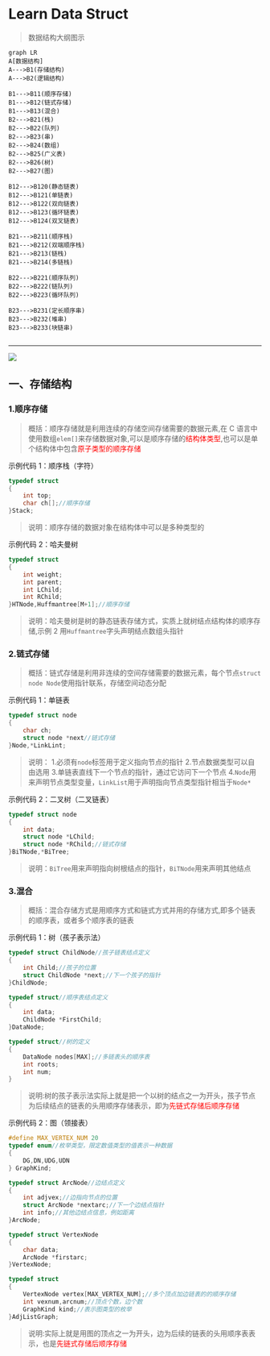 # Learn Data Struct

> 数据结构大纲图示

```mermaid
graph LR
A[数据结构]
A--->B1(存储结构)
A--->B2(逻辑结构)

B1--->B11(顺序存储)
B1--->B12(链式存储)
B1--->B13(混合)
B2--->B21(栈)
B2--->B22(队列)
B2--->B23(串)
B2--->B24(数组)
B2--->B25(广义表)
B2--->B26(树)
B2--->B27(图)

B12--->B120(静态链表)
B12--->B121(单链表)
B12--->B122(双向链表)
B12--->B123(循环链表)
B12--->B124(双叉链表)

B21--->B211(顺序栈)
B21--->B212(双端顺序栈)
B21--->B213(链栈)
B21--->B214(多链栈)

B22--->B221(顺序队列)
B22--->B222(链队列)
B22--->B223(循环队列)

B23--->B231(定长顺序串)
B23--->B232(堆串)
B23--->B233(块链串)


```

----
![](https://gitee.com/mumu176/learnc/blob/master/md/picture/stack.jpg)








## 一、存储结构

### 1.顺序存储

> 概括：顺序存储就是利用连续的存储空间存储需要的数据元素,在 C 语言中使用数组`elem[]`来存储数据对象,可以是顺序存储的<font color="red">结构体类型</font>,也可以是单个结构体中包含<font color="red">原子类型的顺序存储</font>

示例代码 1：顺序栈（字符）

```c
typedef struct
{
    int top;
    char ch[];//顺序存储
}Stack;
```

> 说明：顺序存储的数据对象在结构体中可以是多种类型的

示例代码 2：哈夫曼树

```c
typedef struct
{
    int weight;
    int parent;
    int LChild;
    int RChild;
}HTNode,Huffmantree[M+1];//顺序存储
```

> 说明：哈夫曼树是树的静态链表存储方式，实质上就树结点结构体的顺序存储,示例 2 用`Huffmantree`字头声明结点数组头指针

### 2.链式存储

> 概括：链式存储是利用非连续的空间存储需要的数据元素，每个节点`struct node Node`使用指针联系，存储空间动态分配

示例代码 1：单链表

```c
typedef struct node
{
    char ch;
    struct node *next//链式存储
}Node,*LinkLint;
```

> 说明： 1.必须有`node`标签用于定义指向节点的指针 2.节点数据类型可以自由选用 3.单链表直线下一个节点的指针，通过它访问下一个节点 4.`Node`用来声明节点类型变量，`LinkList`用于声明指向节点类型指针相当于`Node*`

示例代码 2：二叉树（二叉链表）

```c
typedef struct node
{
    int data;
    struct node *LChild;
    struct node *RChild;//链式存储
}BiTNode,*BiTree;
```

> 说明：`BiTree`用来声明指向树根结点的指针，`BiTNode`用来声明其他结点

### 3.混合

> 概括：混合存储方式是用顺序方式和链式方式并用的存储方式,即多个链表的顺序表，或者多个顺序表的链表

示例代码 1：树（孩子表示法）

```c
typedef struct ChildNode//孩子链表结点定义
{
    int Child;//孩子的位置
    struct ChildNode *next;//下一个孩子的指针
}ChildNode;

typedef struct//顺序表结点定义
{
    int data;
    ChildNode *FirstChild;
}DataNode;

typedef struct//树的定义
{
    DataNode nodes[MAX];//多链表头的顺序表
    int roots;
    int num;
}

```

> 说明:树的孩子表示法实际上就是把一个以树的结点之一为开头，孩子节点为后续结点的链表的头用顺序存储表示，即为<font color="red">先链式存储后顺序存储</font>

示例代码 2：图（领接表）

```c
#define MAX_VERTEX_NUM 20
typedef enum//枚举类型，限定数值类型的值表示一种数据
{
    DG,DN,UDG,UDN
} GraphKind;

typedef struct ArcNode//边结点定义
{
    int adjvex;//边指向节点的位置
    struct ArcNode *nextarc;//下一个边结点指针
    int info;//其他边结点信息，例如距离
}ArcNode;

typedef struct VertexNode
{
    char data;
    ArcNode *firstarc;
}VertexNode;

typedef struct
{
    VertexNode vertex[MAX_VERTEX_NUM];//多个顶点加边链表的的顺序存储
    int vexnum,arcnum;//顶点个数，边个数
    GraphKind kind;//表示图类型的枚举
}AdjListGraph;
```

> 说明:实际上就是用图的顶点之一为开头，边为后续的链表的头用顺序表表示，也是<font color="red">先链式存储后顺序存储</font>



